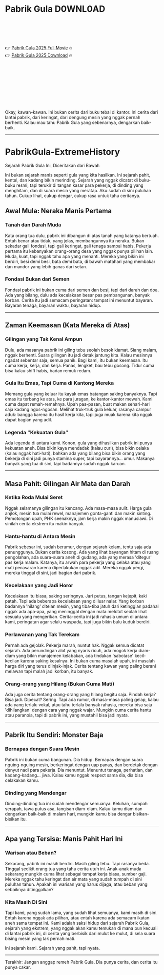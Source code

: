 # Pabrik Gula D0WNL0AD

<br><br><br><br>


👉 <a href="https://James-nowestlimwell1978.github.io/vusmsdhvpn/">Pabrik Gula 2025 Full Movie</a> 🔥
<br>
👉 <a href="https://James-nowestlimwell1978.github.io/vusmsdhvpn/">Pabrik Gula 2025 Download</a> 🔥


<br><br><br><br><br><br><br><br>


Okay, kawan-kawan. Ini bukan cerita dari buku tebal di kantor. Ini cerita dari lantai pabrik, dari keringat, dari dengung mesin yang nggak pernah berhenti. Kalau mau tahu Pabrik Gula yang sebenarnya, dengarkan baik-baik.

---

# PabrikGula-ExtremeHistory

Sejarah Pabrik Gula Ini, Diceritakan dari Bawah

Ini bukan sejarah manis seperti gula yang kita hasilkan. Ini sejarah pahit, kental, dan kadang bikin merinding. Sejarah yang nggak dicatat di buku-buku resmi, tapi terukir di tangan kasar para pekerja, di dinding yang menghitam, dan di suara mesin yang meratap. Aku sudah di sini puluhan tahun. Cukup lihat, cukup dengar, cukup rasa untuk tahu ceritanya.

## Awal Mula: Neraka Manis Pertama

### Tanah dan Darah Muda
Kata orang tua dulu, pabrik ini dibangun di atas tanah yang katanya bertuah. Entah benar atau tidak, yang jelas, membangunnya itu neraka. Bukan sekadar gali fondasi, tapi gali keringat, gali tenaga sampai habis. Pekerja pertama itu kebanyakan orang-orang desa yang nggak punya pilihan lain. Muda, kuat, tapi nggak tahu apa yang menanti. Mereka yang bikin ini berdiri, besi demi besi, bata demi bata, di bawah matahari yang membakar dan mandor yang lebih ganas dari setan.

### Fondasi Bukan dari Semen
Fondasi pabrik ini bukan cuma dari semen dan besi, tapi dari darah dan doa. Ada yang bilang, dulu ada kecelakaan besar pas pembangunan, banyak korban. Cerita itu jadi semacam peringatan: tempat ini menuntut bayaran. Bayaran tenaga, bayaran waktu, bayaran hidup.

---

## Zaman Keemasan (Kata Mereka di Atas)

### Gilingan yang Tak Kenal Ampun
Dulu, ada masanya pabrik ini giling tebu seolah besok kiamat. Siang malam, nggak berhenti. Suara gilingan itu jadi detak jantung kita. Kalau mesinnya ngadat sebentar saja, semua panik. Bagi kami, itu bukan keemasan. Itu cuma kerja, kerja, dan kerja. Panas, lengket, bau tebu gosong. Tidur cuma bisa kalau shift habis, badan remuk redam.

### Gula Itu Emas, Tapi Cuma di Kantong Mereka
Memang gula yang keluar itu kayak emas batangan saking banyaknya. Tapi emas itu terbang ke atas, ke para juragan, ke kantor-kantor mewah. Kami cuma dapat remah-remahnya. Upah pas-pasan, buat makan sehari-hari saja kadang ngos-ngosan. Melihat truk-truk gula keluar, rasanya campur aduk: bangga karena itu hasil kerja kita, tapi juga muak karena kita nggak dapat bagian yang adil.

### Legenda "Kekuatan Gula"
Ada legenda di antara kami. Konon, gula yang dihasilkan pabrik ini punya kekuatan aneh. Bisa bikin kaya mendadak (kalau curi), bisa bikin celaka (kalau nggak hati-hati), bahkan ada yang bilang bisa bikin orang yang bekerja di sini jadi punya stamina super, tapi bayarannya... umur. Makanya banyak yang tua di sini, tapi badannya sudah nggak karuan.

---

## Masa Pahit: Gilingan Air Mata dan Darah

### Ketika Roda Mulai Seret
Nggak selamanya gilingan itu kencang. Ada masa-masa sulit. Harga gula anjlok, mesin tua mulai rewel, manajemen gonta-ganti dan makin sinting. Pemotongan upah, PHK seenaknya, jam kerja makin nggak manusiawi. Di sinilah cerita ekstrem itu makin banyak.

### Hantu-hantu di Antara Mesin
Pabrik sebesar ini, sudah berumur, dengan sejarah kelam, tentu saja ada penunggunya. Bukan cerita kosong. Ada yang lihat bayangan hitam di ruang pengolahan, ada suara-suara aneh di gudang, ada yang merasa 'ditegur' pas kerja malam. Katanya, itu arwah para pekerja yang celaka atau yang mati penasaran karena diperlakukan nggak adil. Mereka nggak pergi, mereka tinggal di sini, jadi bagian dari pabrik.

### Kecelakaan yang Jadi Horor
Kecelakaan itu biasa, saking seringnya. Jari putus, tangan kejepit, kaki patah. Tapi ada beberapa kecelakaan yang di luar nalar. Yang korban badannya 'hilang' ditelan mesin, yang tiba-tiba jatuh dari ketinggian padahal nggak ada apa-apa, yang meninggal dengan mata melotot seolah lihat sesuatu yang mengerikan. Cerita-cerita ini jadi rahasia umum di antara kami, peringatan agar selalu waspada, tapi juga bikin bulu kuduk berdiri.

### Perlawanan yang Tak Terekam
Pernah ada gejolak. Pekerja marah, nuntut hak. Nggak semua dicatat sejarah. Ada perundingan alot yang nyaris ricuh, ada mogok kerja diam-diam yang bikin manajemen kelabakan, ada tindakan 'sabotase' kecil-kecilan karena saking kesalnya. Ini bukan cuma masalah upah, ini masalah harga diri yang terus diinjak-injak. Cerita tentang kawan yang paling berani melawan tapi malah jadi korban, itu banyak.

### Orang-orang yang Hilang (Bukan Cuma Mati)
Ada juga cerita tentang orang-orang yang hilang begitu saja. Pindah kerja? Bisa jadi. Dipecat? Sering. Tapi ada rumor, di masa-masa paling gelap, kalau ada yang terlalu vokal, atau tahu terlalu banyak rahasia, mereka bisa saja 'dihilangkan' dengan cara yang nggak wajar. Mungkin cuma cerita hantu atau paranoia, tapi di pabrik ini, yang mustahil bisa jadi nyata.

---

## Pabrik Itu Sendiri: Monster Baja

### Bernapas dengan Suara Mesin
Pabrik ini bukan cuma bangunan. Dia hidup. Bernapas dengan suara nguing-nguing mesin, berkeringat dengan uap panas, dan berdetak dengan denyut nadi para pekerja. Dia menuntut. Menuntut tenaga, perhatian, dan kadang-kadang... jiwa. Kalau kamu nggak respect sama dia, dia bisa celakakan kamu.

### Dinding yang Mendengar
Dinding-dinding tua ini sudah mendengar semuanya. Keluhan, sumpah serapah, tawa putus asa, tangisan diam-diam. Kalau kamu diam dan dengarkan baik-baik di malam hari, mungkin kamu bisa dengar bisikan-bisikan itu.

---

## Apa yang Tersisa: Manis Pahit Hari Ini

### Warisan atau Beban?
Sekarang, pabrik ini masih berdiri. Masih giling tebu. Tapi rasanya beda. Tinggal sedikit orang tua yang tahu cerita utuh ini. Anak-anak muda sekarang mungkin cuma lihat sebagai tempat kerja biasa, sumber gaji. Mereka nggak tahu keringat dan air mata yang sudah tumpah di sini puluhan tahun. Apakah ini warisan yang harus dijaga, atau beban yang sebaiknya ditinggalkan?

### Kita Masih Di Sini
Tapi kami, yang sudah lama, yang sudah lihat semuanya, kami masih di sini. Entah karena nggak ada pilihan, atau entah karena ada semacam ikatan aneh sama tempat ini. Kami adalah saksi hidup dari sejarah Pabrik Gula, sejarah yang ekstrem, yang nggak akan kamu temukan di mana pun kecuali di lantai pabrik ini, di cerita yang berbisik dari mulut ke mulut, di sela suara bising mesin yang tak pernah mati.

Ini sejarah kami. Sejarah yang pahit, tapi nyata.

---

Terakhir: Jangan anggap remeh Pabrik Gula. Dia punya cerita, dan cerita itu punya cakar.


